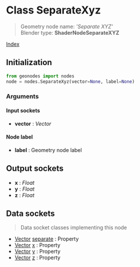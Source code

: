 
# Class SeparateXyz

> Geometry node name: _'Separate XYZ'_<br>Blender type:  **ShaderNodeSeparateXYZ**


[Index](/docs/index.md)

## Initialization


```python
from geonodes import nodes
node = nodes.SeparateXyz(vector=None, label=None)
```


### Arguments


#### Input sockets



- **vector** : _Vector_



#### Node label



- **label** : Geometry node label



## Output sockets



- **x** : _Float_
- **y** : _Float_
- **z** : _Float_



## Data sockets

> Data socket classes implementing this node




- [Vector](../sockets/Vector.md) [separate](../sockets/Vector.md#separate) : Property
- [Vector](../sockets/Vector.md) [x](../sockets/Vector.md#x) : Property
- [Vector](../sockets/Vector.md) [y](../sockets/Vector.md#y) : Property
- [Vector](../sockets/Vector.md) [z](../sockets/Vector.md#z) : Property


